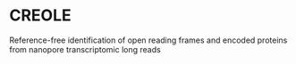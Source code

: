 # CREOLE
Reference-free identification of open reading frames and encoded proteins from nanopore transcriptomic long reads
